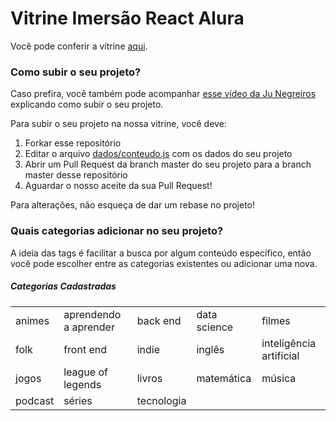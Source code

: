 # Vitrine Imersão React Alura

Você pode conferir a vitrine [aqui](https://vitrine-imersao-react.vercel.app/).

### Como subir o seu projeto?

Caso prefira, você também pode acompanhar [esse vídeo da Ju Negreiros](https://youtu.be/4qy23EulMbw) explicando como subir o seu projeto.

Para subir o seu projeto na nossa vitrine, você deve:

1. Forkar esse repositório
1. Editar o arquivo [dados/conteudo.js](https://github.com/imersao-alura/vitrine-imersao-react/blob/master/src/dados/conteudo.js) com os dados do seu projeto
1. Abrir um Pull Request da branch master do seu projeto para a branch master desse repositório
1. Aguardar o nosso aceite da sua Pull Request!

Para alterações, não esqueça de dar um rebase no projeto!

### Quais categorias adicionar no seu projeto?

A ideia das tags é facilitar a busca por algum conteúdo específico, então você pode escolher entre as categorias existentes ou adicionar uma nova.

##### Categorias Cadastradas

<table>
	<tr>
		<td>animes</td>
		<td>aprendendo a aprender</td>
		<td>back end</td>
		<td>data science</td>
		<td>filmes</td>
	</tr>
	<tr>
		<td>folk</td>
		<td>front end</td>
		<td>indie</td>
		<td>inglês</td>
		<td>inteligência artificial</td>
	</tr>
	<tr>
		<td>jogos</td>
		<td>league of legends</td>
		<td>livros</td>
		<td>matemática</td>
		<td>música</td>
	</tr>
	<tr>
		<td>podcast</td>
		<td>séries</td>
		<td>tecnologia</td>
	</tr>
</table>
